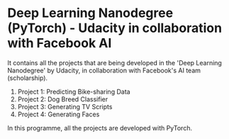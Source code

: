 # Deep Learning Nanodegree (PyTorch) - Udacity in collaboration with Facebook AI

It contains all the projects that are being developed in the 'Deep Learning Nanodegree' by Udacity, in collaboration with Facebook's AI team (scholarship).

  1. Project 1: Predicting Bike-sharing Data
  2. Project 2: Dog Breed Classifier
  3. Project 3: Generating TV Scripts
  4. Project 4: Generating Faces

In this programme, all the projects are developed with PyTorch.
